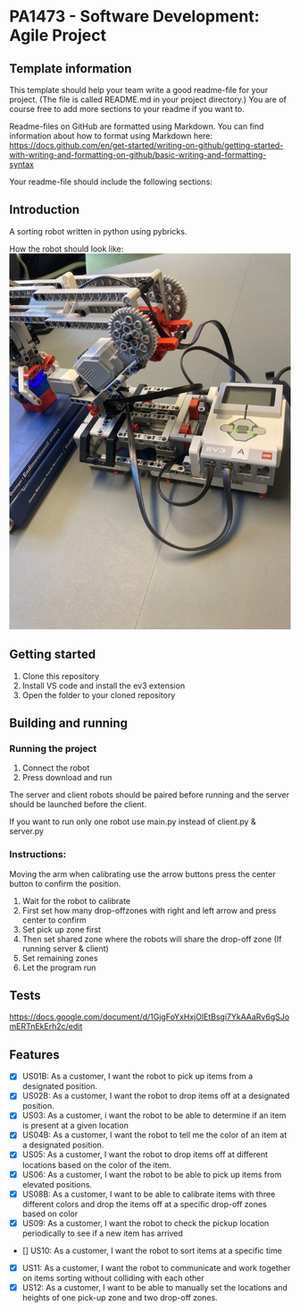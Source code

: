 # PA1473 - Software Development: Agile Project

## Template information
This template should help your team write a good readme-file for your project. (The file is called README.md in your project directory.)
You are of course free to add more sections to your readme if you want to.

Readme-files on GitHub are formatted using Markdown. You can find information about how to format using Markdown here: https://docs.github.com/en/get-started/writing-on-github/getting-started-with-writing-and-formatting-on-github/basic-writing-and-formatting-syntax

Your readme-file should include the following sections:


## Introduction
A sorting robot written in python using pybricks.

How the robot should look like:
![robot image](/IMG_6790.jpg)

## Getting started
1. Clone this repository 
2. Install VS code and install the ev3 extension
3. Open the folder to your cloned repository

## Building and running
### Running the project
1. Connect the robot
2. Press download and run

The server and client robots should be paired before running and the server should be launched before the client.

If you want to run only one robot use main.py instead of client.py & server.py

### Instructions:
Moving the arm when calibrating use the arrow buttons
press the center button to confirm the position.

1. Wait for the robot to calibrate
2. First set how many drop-offzones with right and left arrow and press center to confirm
3. Set pick up zone first
4. Then set shared zone where the robots will share the drop-off zone (If running server & client)
5. Set remaining zones
6. Let the program run

## Tests 
https://docs.google.com/document/d/1GjgFoYxHxjOlEtBsgi7YkAAaRv6gSJomERTnEkErh2c/edit

## Features

- [x] US01B: As a customer, I want the robot to pick up items from a designated position. 
- [x] US02B: As a customer, I want the robot to drop items off at a designated position.
- [x] US03: As a customer, i want the robot to be able to determine if an item is present at a given location
- [x] US04B: As a customer, I want the robot to tell me the color of an item at a designated position.
- [x] US05: As a customer, I want the robot to drop items off at different locations based on the color of the item.
- [x] US06: As a customer, I want the robot to be able to pick up items from elevated positions.
- [x] US08B: As a customer, I want to be able to calibrate items with three different colors and drop the items off at a specific drop-off zones based on color
- [x] US09: As a customer, I want the robot to check the pickup location periodically to see if a new item has arrived
- [] US10: As a customer, I want the robot to sort items at a specific time
- [x] US11: As a customer, I want the robot to communicate and work together on items sorting without colliding with each other
- [x] US12: As a customer, I want to be able to manually set the locations and heights of one pick-up zone and two drop-off zones.
